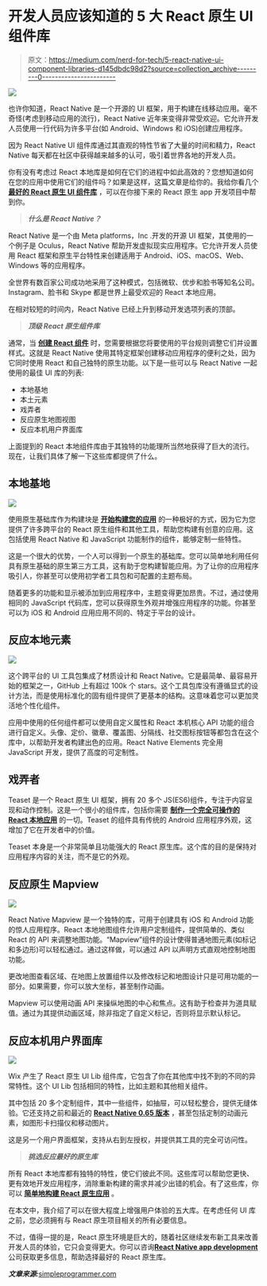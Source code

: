 # 开发人员应该知道的 5 大 React 原生 UI 组件库

> 原文：<https://medium.com/nerd-for-tech/5-react-native-ui-component-libraries-d145dbdc98d2?source=collection_archive---------0----------------------->

![](img/15f6b88bfb14fdbc15667ad776d82a9c.png)

也许你知道，React Native 是一个开源的 UI 框架，用于构建在线移动应用。毫不奇怪(考虑到移动应用的流行)，React Native 近年来变得非常受欢迎。它允许开发人员使用一行代码为许多平台(如 Android、Windows 和 iOS)创建应用程序。

因为 React Native UI 组件库通过其直观的特性节省了大量的时间和精力，React Native 每天都在社区中获得越来越多的认可，吸引着世界各地的开发人员。

你有没有考虑过 React 本地库是如何在它们的进程中如此高效的？您想知道如何在您的应用中使用它们的组件吗？如果是这样，这篇文章是给你的。我给你看几个 [**最好的 React 原生 UI 组件库**](https://blog.logrocket.com/react-native-component-libraries/) ，可以在你接下来的 React 原生 app 开发项目中帮到你。

> ***什么是 React Native？***

React Native 是一个由 Meta platforms，Inc .开发的开源 UI 框架，其使用的一个例子是 Oculus，React Native 帮助开发虚拟现实应用程序。它允许开发人员使用 React 框架和原生平台特性来创建适用于 Android、iOS、macOS、Web、Windows 等的应用程序。

全世界有数百家公司成功地采用了这种模式，包括微软、优步和脸书等知名公司。Instagram、脸书和 Skype 都是世界上最受欢迎的 React 本地应用。

在相对较短的时间内，React Native 已经上升到移动开发选项列表的顶部。

> ***顶级 React 原生组件库***

通常，当 [**创建 React 组件**](https://www.amazon.com/React-Components-Christopher-Pitt-ebook/dp/B01BSTEDJ0/) 时，您需要根据您将要使用的平台规则调整它们并设置样式。这就是 React Native 使用其特定框架创建移动应用程序的便利之处，因为它同时使用 React 和自己独特的原生功能。以下是一些可以与 React Native 一起使用的最佳 UI 库的列表:

*   本地基地
*   本土元素
*   戏弄者
*   反应原生地图视图
*   反应本机用户界面库

上面提到的 React 本地组件库由于其独特的功能理所当然地获得了巨大的流行。现在，让我们具体了解一下这些库都提供了什么。

## 本地基地

![](img/4cecb4b844325d160d1e29ebd4c02fd6.png)

使用原生基础库作为构建块是 [**开始构建您的应用**](https://simpleprogrammer.com/mobile-app-development-process-guide-2022/) 的一种极好的方式，因为它为您提供了许多跨平台的 React 原生组件和其他工具，帮助您构建有创意的应用。这包括使用 React Native 和 JavaScript 功能制作的组件，能够定制一些特性。

这是一个很大的优势，一个人可以得到一个原生的基础库。您可以简单地利用任何具有原生基础的原生第三方工具，这有助于您构建智能应用。为了让你的应用程序吸引人，你甚至可以使用初学者工具包和可配置的主题布局。

随着更多的功能和显示被添加到应用程序中，主题变得更加昂贵。不过，通过使用相同的 JavaScript 代码库，您可以获得原生外观并增强应用程序的功能。你甚至可以为 iOS 和 Android 应用应用不同的、特定于平台的设计。

## 反应本地元素

![](img/d6c8e28aa021f4fb8569741e4df399a6.png)

这个跨平台的 UI 工具包集成了材质设计和 React Native。它是最简单、最容易开始的框架之一，GitHub 上有超过 100k 个 stars。这个工具包库没有遵循显式的设计方法，而是使用标准化的固有组件提供了更基本的结构。这意味着您可以更加灵活地个性化组件。

应用中使用的任何组件都可以使用自定义属性和 React 本机核心 API 功能的组合进行自定义。头像、定价、徽章、覆盖图、分隔线、社交图标按钮等都包含在这个库中，以帮助开发者构建出色的应用。React Native Elements 完全用 JavaScript 开发，提供了高度的可定制性。

## 戏弄者

Teaset 是一个 React 原生 UI 框架，拥有 20 多个 JS(ES6)组件，专注于内容呈现和动作控制。这是一个很小的组件库，包括你需要 [**制作一个完全可操作的 React 本地应用**](https://www.xongolab.com/blog/why-consider-react-native-framework-for-mobile-app-development/) 的一切。Teaset 的组件具有传统的 Android 应用程序外观，这增加了它在开发者中的价值。

Teaset 本身是一个非常简单且功能强大的 React 原生库。这个库的目的是保持对应用程序内容的关注，而不是它的外观。

## 反应原生 Mapview

![](img/5a7e06a6ad7ffe0812308ef15ae55579.png)

React Native Mapview 是一个独特的库，可用于创建具有 iOS 和 Android 功能的惊人应用程序。React 本地地图组件允许用户定制组件，提供简单的、类似 React 的 API 来调整地图功能。“Mapview”组件的设计使得普通地图元素(如标记和多边形)可以轻松通过。通过这样做，可以通过 API 以声明方式直观地控制地图功能。

更改地图查看区域、在地图上放置组件以及修改标记和地图设计只是可用功能的一部分。如果需要，你可以放大坐标，甚至制作动画。

Mapview 可以使用动画 API 来操纵地图的中心和焦点。这有助于检查并为道具赋值。通过为其提供动画区域，除非指定了自定义标记，否则将显示默认标记。

## 反应本机用户界面库

![](img/56793103bf5026fc1bf13b055ab70ff4.png)

Wix 产生了 React 原生 UI Lib 组件库，它包含了你在其他库中找不到的不同的异常特性。这个 UI Lib 包括相同的特性，比如主题和其他相关组件。

其中包括 20 多个定制组件，其中一些组件，如抽屉，可以轻松整合，提供无缝体验。它还支持之前和最近的 [**React Native 0.65 版本**](https://reactnative.dev/blog/2021/08/17/version-065) ，甚至包括定制的动画元素，如图形卡扫描仪和移动图片。

这是另一个用户界面框架，支持从右到左授权，并提供其工具的完全可访问性。

> ***挑选反应最好的原生库***

所有 React 本地库都有独特的特性，使它们彼此不同。这些库可以帮助您更快、更有效地开发应用程序，消除重新构建的需求并减少出错的机会。有了这些库，你可以 [**简单地构建 React 原生应用**](https://www.amazon.com/Fullstack-React-Native-beautiful-JavaScript/dp/1728995558/) 。

在本文中，我介绍了可以在很大程度上增强用户体验的五大库。在考虑任何 UI 库之前，您必须拥有与 React 原生项目相关的所有必要信息。

不过，值得一提的是，React 原生环境是巨大的，随着社区继续发布新工具来改善开发人员的体验，它只会变得更大。你可以咨询[**React Native app development**](https://www.xongolab.com/react-native-app-development/)公司获取更多信息，帮助选择最好的 React 原生库。

***文章来源:***[simpleprogrammer.com](https://simpleprogrammer.com/react-native-ui-component-libraries/)